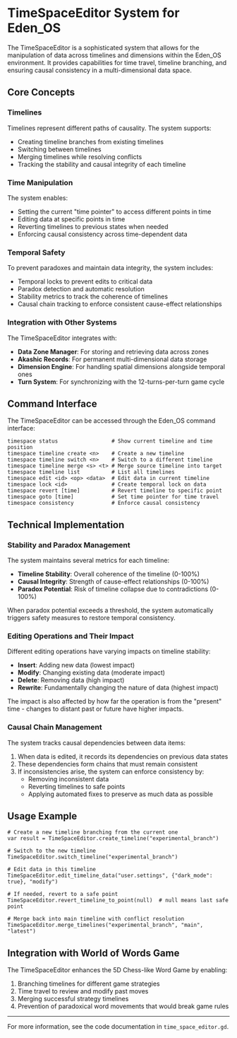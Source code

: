 # TimeSpaceEditor System for Eden_OS

The TimeSpaceEditor is a sophisticated system that allows for the manipulation of data across timelines and dimensions within the Eden_OS environment. It provides capabilities for time travel, timeline branching, and ensuring causal consistency in a multi-dimensional data space.

## Core Concepts

### Timelines

Timelines represent different paths of causality. The system supports:
- Creating timeline branches from existing timelines
- Switching between timelines
- Merging timelines while resolving conflicts
- Tracking the stability and causal integrity of each timeline

### Time Manipulation

The system enables:
- Setting the current "time pointer" to access different points in time
- Editing data at specific points in time
- Reverting timelines to previous states when needed
- Enforcing causal consistency across time-dependent data

### Temporal Safety

To prevent paradoxes and maintain data integrity, the system includes:
- Temporal locks to prevent edits to critical data
- Paradox detection and automatic resolution
- Stability metrics to track the coherence of timelines
- Causal chain tracking to enforce consistent cause-effect relationships

### Integration with Other Systems

The TimeSpaceEditor integrates with:
- **Data Zone Manager**: For storing and retrieving data across zones
- **Akashic Records**: For permanent multi-dimensional data storage
- **Dimension Engine**: For handling spatial dimensions alongside temporal ones
- **Turn System**: For synchronizing with the 12-turns-per-turn game cycle

## Command Interface

The TimeSpaceEditor can be accessed through the Eden_OS command interface:

```
timespace status                 # Show current timeline and time position
timespace timeline create <n>    # Create a new timeline
timespace timeline switch <n>    # Switch to a different timeline
timespace timeline merge <s> <t> # Merge source timeline into target
timespace timeline list          # List all timelines
timespace edit <id> <op> <data>  # Edit data in current timeline
timespace lock <id>              # Create temporal lock on data
timespace revert [time]          # Revert timeline to specific point
timespace goto [time]            # Set time pointer for time travel
timespace consistency            # Enforce causal consistency
```

## Technical Implementation

### Stability and Paradox Management

The system maintains several metrics for each timeline:
- **Timeline Stability**: Overall coherence of the timeline (0-100%)
- **Causal Integrity**: Strength of cause-effect relationships (0-100%)
- **Paradox Potential**: Risk of timeline collapse due to contradictions (0-100%)

When paradox potential exceeds a threshold, the system automatically triggers safety measures to restore temporal consistency.

### Editing Operations and Their Impact

Different editing operations have varying impacts on timeline stability:
- **Insert**: Adding new data (lowest impact)
- **Modify**: Changing existing data (moderate impact)
- **Delete**: Removing data (high impact)
- **Rewrite**: Fundamentally changing the nature of data (highest impact)

The impact is also affected by how far the operation is from the "present" time - changes to distant past or future have higher impacts.

### Causal Chain Management

The system tracks causal dependencies between data items:
1. When data is edited, it records its dependencies on previous data states
2. These dependencies form chains that must remain consistent
3. If inconsistencies arise, the system can enforce consistency by:
   - Removing inconsistent data
   - Reverting timelines to safe points
   - Applying automated fixes to preserve as much data as possible

## Usage Example

```gdscript
# Create a new timeline branching from the current one
var result = TimeSpaceEditor.create_timeline("experimental_branch")

# Switch to the new timeline
TimeSpaceEditor.switch_timeline("experimental_branch")

# Edit data in this timeline
TimeSpaceEditor.edit_timeline_data("user.settings", {"dark_mode": true}, "modify")

# If needed, revert to a safe point
TimeSpaceEditor.revert_timeline_to_point(null)  # null means last safe point

# Merge back into main timeline with conflict resolution
TimeSpaceEditor.merge_timelines("experimental_branch", "main", "latest")
```

## Integration with World of Words Game

The TimeSpaceEditor enhances the 5D Chess-like Word Game by enabling:
1. Branching timelines for different game strategies
2. Time travel to review and modify past moves
3. Merging successful strategy timelines
4. Prevention of paradoxical word movements that would break game rules

---

For more information, see the code documentation in `time_space_editor.gd`.